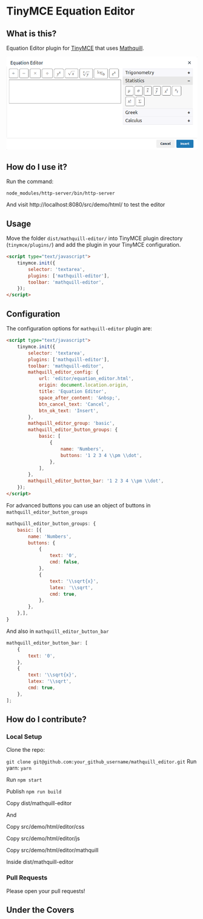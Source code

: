 # TinyMCE Equation Editor

## What is this?

Equation Editor plugin for [TinyMCE](http://www.tinymce.com/) that uses [Mathquill](https://github.com/mathquill/mathquill).

![Screenshot](screenshot.png)

## How do I use it?

Run the command:

```
node_modules/http-server/bin/http-server
```

And visit http://localhost:8080/src/demo/html/ to test the editor

## Usage

Move the folder `dist/mathquill-editor/` into TinyMCE plugin directory (`tinymce/plugins/`) and add the plugin in your TinyMCE configuration.

```html
<script type="text/javascript">
    tinymce.init({
        selector: 'textarea',
        plugins: ['mathquill-editor'],
        toolbar: 'mathquill-editor',
    });
</script>
```

## Configuration

The configuration options for `mathquill-editor` plugin are:

```html
<script type="text/javascript">
    tinymce.init({
        selector: 'textarea',
        plugins: ['mathquill-editor'],
        toolbar: 'mathquill-editor',
        mathquill_editor_config: {
            url: 'editor/equation_editor.html',
            origin: document.location.origin,
            title: 'Equation Editor',
            space_after_content: '&nbsp;',
            btn_cancel_text: 'Cancel',
            btn_ok_text: 'Insert',
        },
        mathquill_editor_group: 'basic',
        mathquill_editor_button_groups: {
            basic: [
                {
                    name: 'Numbers',
                    buttons: '1 2 3 4 \\pm \\dot',
                },
            ],
        },
        mathquill_editor_button_bar: '1 2 3 4 \\pm \\dot',
    });
</script>
```

For advanced buttons you can use an object of buttons in `mathquill_editor_button_groups`

```js
mathquill_editor_button_groups: {
    basic: [{
        name: 'Numbers',
        buttons: {
            {
                text: '0',
                cmd: false,
            },
            {
                text: '\\sqrt{x}',
                latex: '\\sqrt',
                cmd: true,
            },
        },
    },],
}
```

And also in `mathquill_editor_button_bar`

```js
mathquill_editor_button_bar: [
    {
        text: '0',
    },
    {
        text: '\\sqrt{x}',
        latex: '\\sqrt',
        cmd: true,
    },
];
```

## How do I contribute?

### Local Setup

Clone the repo:

`git clone git@github.com:your_github_username/mathquill_editor.git`
Run yarn: `yarn`

Run `npm start`

Publish `npm run build`

Copy dist/mathquill-editor

And

Copy src/demo/html/editor/css

Copy src/demo/html/editor/js

Copy src/demo/html/editor/mathquill

Inside dist/mathquill-editor

### Pull Requests

Please open your pull requests!

## Under the Covers
